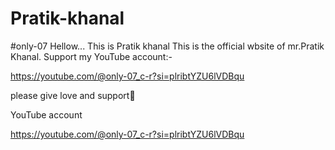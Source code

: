 # Pratik-khanal 
#only-07
Hellow... This is Pratik khanal
This is the official wbsite of mr.Pratik Khanal.
Support my YouTube account:-

https://youtube.com/@only-07_c-r?si=plribtYZU6lVDBqu

please give love and support🙏 


YouTube account


https://youtube.com/@only-07_c-r?si=plribtYZU6lVDBqu


